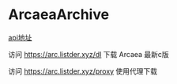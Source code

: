 # ArcaeaArchive

[api地址](https://arc.listder.xyz/ )

访问 https://arc.listder.xyz/dl 下载 Arcaea 最新c版

访问 https://arc.listder.xyz/proxy 使用代理下载